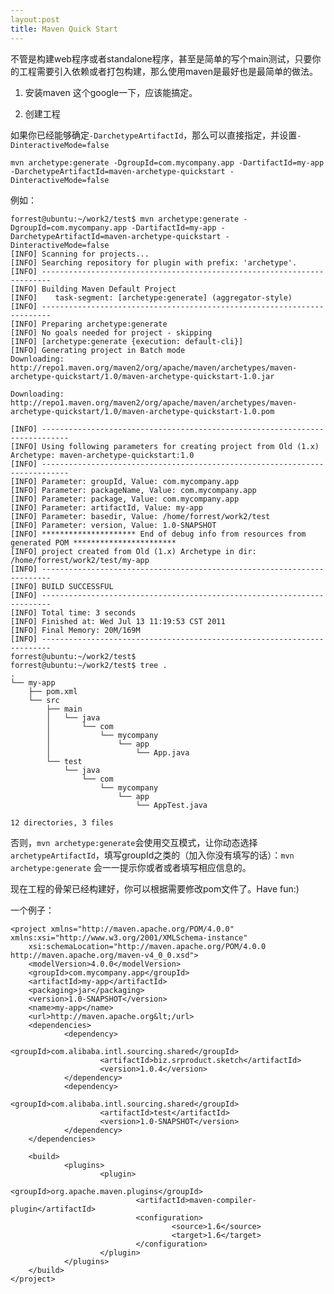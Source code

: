 ```yaml
---
layout:post
title: Maven Quick Start
---
```



不管是构建web程序或者standalone程序，甚至是简单的写个main测试，只要你的工程需要引入依赖或者打包构建，那么使用maven是最好也是最简单的做法。

1. 安装maven
这个google一下，应该能搞定。

2. 创建工程

如果你已经能够确定`-DarchetypeArtifactId`，那么可以直接指定，并设置`-DinteractiveMode=false`
    
    mvn archetype:generate -DgroupId=com.mycompany.app -DartifactId=my-app -DarchetypeArtifactId=maven-archetype-quickstart -DinteractiveMode=false
  
例如：
  
    forrest@ubuntu:~/work2/test$ mvn archetype:generate -DgroupId=com.mycompany.app -DartifactId=my-app -DarchetypeArtifactId=maven-archetype-quickstart -DinteractiveMode=false
    [INFO] Scanning for projects...
    [INFO] Searching repository for plugin with prefix: 'archetype'.
    [INFO] ------------------------------------------------------------------------
    [INFO] Building Maven Default Project
    [INFO]    task-segment: [archetype:generate] (aggregator-style)
    [INFO] ------------------------------------------------------------------------
    [INFO] Preparing archetype:generate
    [INFO] No goals needed for project - skipping
    [INFO] [archetype:generate {execution: default-cli}]
    [INFO] Generating project in Batch mode
    Downloading: http://repo1.maven.org/maven2/org/apache/maven/archetypes/maven-archetype-quickstart/1.0/maven-archetype-quickstart-1.0.jar
      
    Downloading: http://repo1.maven.org/maven2/org/apache/maven/archetypes/maven-archetype-quickstart/1.0/maven-archetype-quickstart-1.0.pom
     
    [INFO] ----------------------------------------------------------------------------
    [INFO] Using following parameters for creating project from Old (1.x) Archetype: maven-archetype-quickstart:1.0
    [INFO] ----------------------------------------------------------------------------
    [INFO] Parameter: groupId, Value: com.mycompany.app
    [INFO] Parameter: packageName, Value: com.mycompany.app
    [INFO] Parameter: package, Value: com.mycompany.app
    [INFO] Parameter: artifactId, Value: my-app
    [INFO] Parameter: basedir, Value: /home/forrest/work2/test
    [INFO] Parameter: version, Value: 1.0-SNAPSHOT
    [INFO] ********************* End of debug info from resources from generated POM ***********************
    [INFO] project created from Old (1.x) Archetype in dir: /home/forrest/work2/test/my-app
    [INFO] ------------------------------------------------------------------------
    [INFO] BUILD SUCCESSFUL
    [INFO] ------------------------------------------------------------------------
    [INFO] Total time: 3 seconds
    [INFO] Finished at: Wed Jul 13 11:19:53 CST 2011
    [INFO] Final Memory: 20M/169M
    [INFO] ------------------------------------------------------------------------
    forrest@ubuntu:~/work2/test$ 
    forrest@ubuntu:~/work2/test$ tree .
    .
    └── my-app
        ├── pom.xml
        └── src
            ├── main
            │   └── java
            │       └── com
            │           └── mycompany
            │               └── app
            │                   └── App.java
            └── test
                └── java
                    └── com
                        └── mycompany
                            └── app
                                └── AppTest.java

    12 directories, 3 files
    
否则，`mvn archetype:generate`会使用交互模式，让你动态选择`archetypeArtifactId`，填写groupId之类的（加入你没有填写的话）：`mvn archetype:generate`
会一一提示你或者或者填写相应信息的。

现在工程的骨架已经构建好，你可以根据需要修改pom文件了。Have fun:)

一个例子：

    <project xmlns="http://maven.apache.org/POM/4.0.0" xmlns:xsi="http://www.w3.org/2001/XMLSchema-instance"
        xsi:schemaLocation="http://maven.apache.org/POM/4.0.0 http://maven.apache.org/maven-v4_0_0.xsd">
        <modelVersion>4.0.0</modelVersion>
        <groupId>com.mycompany.app</groupId>
        <artifactId>my-app</artifactId>
        <packaging>jar</packaging>
        <version>1.0-SNAPSHOT</version>
        <name>my-app</name>
        <url>http://maven.apache.org&lt;/url>
        <dependencies>
                <dependency>
                        <groupId>com.alibaba.intl.sourcing.shared</groupId>
                        <artifactId>biz.srproduct.sketch</artifactId>
                        <version>1.0.4</version>
                </dependency>
                <dependency>
                        <groupId>com.alibaba.intl.sourcing.shared</groupId>
                        <artifactId>test</artifactId>
                        <version>1.0-SNAPSHOT</version>
                </dependency>
        </dependencies>

        <build>
                <plugins>
                        <plugin>
                                <groupId>org.apache.maven.plugins</groupId>
                                <artifactId>maven-compiler-plugin</artifactId>
                                <configuration>
                                        <source>1.6</source>
                                        <target>1.6</target>
                                </configuration>
                        </plugin>
                </plugins>
        </build>    
    </project>

